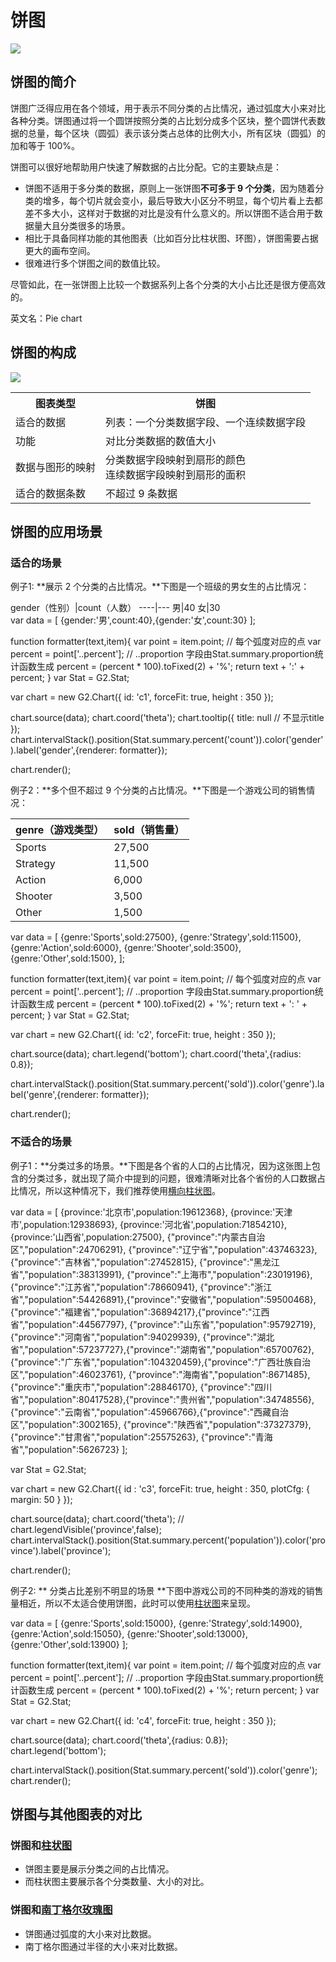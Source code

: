 <!--
title: 饼图
tags:
  - proportion
variations:
  - donut
  - rose
  - sunburst
-->

# 饼图

<img src="https://t.alipayobjects.com/images/T11ydjXg8jXXXXXXXX.png" />

## 饼图的简介

饼图广泛得应用在各个领域，用于表示不同分类的占比情况，通过弧度大小来对比各种分类。饼图通过将一个圆饼按照分类的占比划分成多个区块，整个圆饼代表数据的总量，每个区块（圆弧）表示该分类占总体的比例大小，所有区块（圆弧）的加和等于 100%。

饼图可以很好地帮助用户快速了解数据的占比分配。它的主要缺点是：

- 饼图不适用于多分类的数据，原则上一张饼图**不可多于 9 个分类**，因为随着分类的增多，每个切片就会变小，最后导致大小区分不明显，每个切片看上去都差不多大小，这样对于数据的对比是没有什么意义的。所以饼图不适合用于数据量大且分类很多的场景。
- 相比于具备同样功能的其他图表（比如百分比柱状图、环图），饼图需要占据更大的画布空间。
- 很难进行多个饼图之间的数值比较。

尽管如此，在一张饼图上比较一个数据系列上各个分类的大小占比还是很方便高效的。

英文名：Pie chart

## 饼图的构成

<img class="constitute-img" src="https://t.alipayobjects.com/images/T19QdjXcFaXXXXXXXX.png" />

<table class="struct-table">
  <tr>
    <th>图表类型</th>
    <th>饼图</th>
  </tr>
  <tr>
    <td>适合的数据</td>
    <td>列表：一个分类数据字段、一个连续数据字段</td>
  </tr>
  <tr>
    <td>功能</td>
    <td>对比分类数据的数值大小</td>
  </tr>
  <tr>
    <td>数据与图形的映射</td>
    <td>分类数据字段映射到扇形的颜色<br>连续数据字段映射到扇形的面积
  </tr>
  <tr>
    <td>适合的数据条数</td>
    <td>不超过 9 条数据</td>
  </tr>
</table>

<div style="clear:both;"></div>

## 饼图的应用场景

### 适合的场景

例子1: **展示 2 个分类的占比情况。**下图是一个班级的男女生的占比情况：

<div class="hide">
gender（性别）|count（人数）
----|---
男|40
女|30
</div>
<div id="c1"></div>

<div class="code hide">
  var data = [
    {gender:'男',count:40},{gender:'女',count:30}
  ];

  function formatter(text,item){
      var point = item.point; // 每个弧度对应的点
      var percent = point['..percent']; // ..proportion 字段由Stat.summary.proportion统计函数生成
      percent = (percent * 100).toFixed(2) + '%';
      return text + ':' + percent;
  }
  var Stat = G2.Stat;

  var chart = new G2.Chart({
    id: 'c1',
    forceFit: true,
    height : 350
  });

  chart.source(data);
  chart.coord('theta');
  chart.tooltip({
    title: null // 不显示title
  });
  chart.intervalStack().position(Stat.summary.percent('count')).color('gender').label('gender',{renderer: formatter});

  chart.render();
</div>

例子2：**多个但不超过 9 个分类的占比情况。**下图是一个游戏公司的销售情况：

|genre（游戏类型） |sold（销售量）|
|------|----|
|Sports|27,500|
|Strategy|11,500|
|Action|6,000|
|Shooter|3,500|
|Other|1,500|

<div id="c2"></div>

<div class="code hide">
  var data = [
    {genre:'Sports',sold:27500},
    {genre:'Strategy',sold:11500},
    {genre:'Action',sold:6000},
    {genre:'Shooter',sold:3500},
    {genre:'Other',sold:1500},
  ];

  function formatter(text,item){
      var point = item.point; // 每个弧度对应的点
      var percent = point['..percent']; // ..proportion 字段由Stat.summary.proportion统计函数生成
      percent = (percent * 100).toFixed(2) + '%';
      return text + ': ' + percent;
  }
  var Stat = G2.Stat;

  var chart = new G2.Chart({
    id: 'c2',
    forceFit: true,
    height : 350
  });

  chart.source(data);
  chart.legend('bottom');
  chart.coord('theta',{radius: 0.8});

  chart.intervalStack().position(Stat.summary.percent('sold')).color('genre').label('genre',{renderer: formatter});
  
  chart.render();
</div>

### 不适合的场景

例子1：**分类过多的场景。**下图是各个省的人口的占比情况，因为这张图上包含的分类过多，就出现了简介中提到的问题，很难清晰对比各个省份的人口数据占比情况，所以这种情况下，我们推荐使用[横向柱状图](bar.html)。

<div id="c3"></div>

<div class="code hide">

  var data = [
    {province:'北京市',population:19612368},
    {province:'天津市',population:12938693},
    {province:'河北省',population:71854210},
    {province:'山西省',population:27500},
    {"province":"内蒙古自治区","population":24706291},
    {"province":"辽宁省","population":43746323},
    {"province":"吉林省","population":27452815},
    {"province":"黑龙江省","population":38313991},
    {"province":"上海市","population":23019196},{"province":"江苏省","population":78660941},
    {"province":"浙江省","population":54426891},{"province":"安徽省","population":59500468},
    {"province":"福建省","population":36894217},{"province":"江西省","population":44567797},
    {"province":"山东省","population":95792719},{"province":"河南省","population":94029939},
    {"province":"湖北省","population":57237727},{"province":"湖南省","population":65700762},
    {"province":"广东省","population":104320459},{"province":"广西壮族自治区","population":46023761},
    {"province":"海南省","population":8671485},{"province":"重庆市","population":28846170},
    {"province":"四川省","population":80417528},{"province":"贵州省","population":34748556},
    {"province":"云南省","population":45966766},{"province":"西藏自治区","population":3002165},
    {"province":"陕西省","population":37327379},{"province":"甘肃省","population":25575263},
    {"province":"青海省","population":5626723}
  ];

  var Stat = G2.Stat;

  var chart = new G2.Chart({
    id : 'c3',
    forceFit: true,
    height : 350,
    plotCfg: {
      margin: 50
    }
  });

  chart.source(data);
  chart.coord('theta');
 // chart.legendVisible('province',false);
  chart.intervalStack().position(Stat.summary.percent('population')).color('province').label('province');

  chart.render();
</div>

例子2: ** 分类占比差别不明显的场景 **下图中游戏公司的不同种类的游戏的销售量相近，所以不太适合使用饼图，此时可以使用[柱状图](bar.html)来呈现。

<div id="c4"></div>

<div class="code hide">
  var data = [
    {genre:'Sports',sold:15000},
    {genre:'Strategy',sold:14900},
    {genre:'Action',sold:15050},
    {genre:'Shooter',sold:13000},
    {genre:'Other',sold:13900}
  ];

  function formatter(text,item){
      var point = item.point; // 每个弧度对应的点
      var percent = point['..percent']; // ..proportion 字段由Stat.summary.proportion统计函数生成
      percent = (percent * 100).toFixed(2) + '%';
      return percent;
  }
  var Stat = G2.Stat;

  var chart = new G2.Chart({
    id: 'c4',
    forceFit: true,
    height : 350
  });

  chart.source(data);
  chart.coord('theta',{radius: 0.8});
  chart.legend('bottom');

  chart.intervalStack().position(Stat.summary.percent('sold')).color('genre');
  chart.render();
</div>


## 饼图与其他图表的对比

### 饼图和[柱状图](column.html)
  * 饼图主要是展示分类之间的占比情况。
  * 而柱状图主要展示各个分类数量、大小的对比。
  
### 饼图和[南丁格尔玫瑰图](rose.html)

  * 饼图通过弧度的大小来对比数据。
  * 南丁格尔图通过半径的大小来对比数据。

